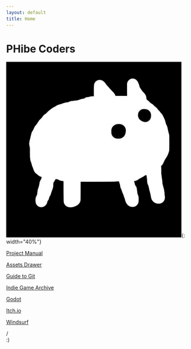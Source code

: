 ```yaml
---
layout: default
title: Home
---
```


# PHibe Coders

![](/images/baba-black-background.png){: width="40%"}

[Project Manual](/project-manual/)

[Assets Drawer](/assets-drawer/)

[Guide to Git](/resources/git-guide/)

[Indie Game Archive](/indie-archive/)

[Godot](https://godotengine.org/)

[Itch.io](https://phgamestudio.itch.io)

[Windsurf](https://www.windsurf.com/)



/\
:)

